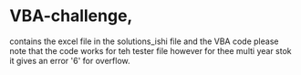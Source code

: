 # VBA-challenge,
contains the excel file in the solutions_ishi file
and the VBA code
please note that the code works for teh tester file however for thee multi year stok it gives an error '6' for overflow.
